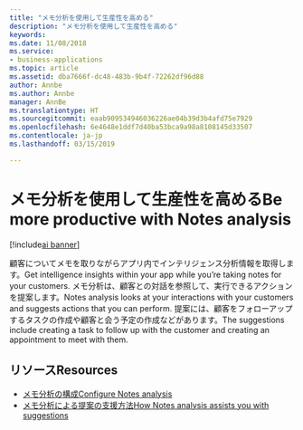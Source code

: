 ```yaml
---
title: "メモ分析を使用して生産性を高める"
description: "メモ分析を使用して生産性を高める"
keywords: 
ms.date: 11/08/2018
ms.service:
- business-applications
ms.topic: article
ms.assetid: dba7666f-dc48-483b-9b4f-72262df96d88
author: Annbe
ms.author: Annbe
manager: AnnBe
ms.translationtype: HT
ms.sourcegitcommit: eaab909534946036226ae04b39d3b4afd75e7929
ms.openlocfilehash: 6e4648e1ddf7d40ba53bca9a98a8108145d33507
ms.contentlocale: ja-jp
ms.lasthandoff: 03/15/2019

---
```


# <a name="be-more-productive-with-notes-analysis"></a><span data-ttu-id="cf519-103">メモ分析を使用して生産性を高める</span><span class="sxs-lookup"><span data-stu-id="cf519-103">Be more productive with Notes analysis</span></span>

[!include[ai banner](../includes/ai.md)] 

<span data-ttu-id="cf519-104">顧客についてメモを取りながらアプリ内でインテリジェンス分析情報を取得します。</span><span class="sxs-lookup"><span data-stu-id="cf519-104">Get intelligence insights within your app while you’re taking notes for your customers.</span></span> <span data-ttu-id="cf519-105">メモ分析は、顧客との対話を参照して、実行できるアクションを提案します。</span><span class="sxs-lookup"><span data-stu-id="cf519-105">Notes analysis looks at your interactions with your customers and suggests actions that you can perform.</span></span> <span data-ttu-id="cf519-106">提案には、顧客をフォローアップするタスクの作成や顧客と会う予定の作成などがあります。</span><span class="sxs-lookup"><span data-stu-id="cf519-106">The suggestions include creating a task to follow up with the customer and creating an appointment to meet with them.</span></span>

## <a name="resources"></a><span data-ttu-id="cf519-107">リソース</span><span class="sxs-lookup"><span data-stu-id="cf519-107">Resources</span></span>

- [<span data-ttu-id="cf519-108">メモ分析の構成</span><span class="sxs-lookup"><span data-stu-id="cf519-108">Configure Notes analysis</span></span>](https://docs.microsoft.com/dynamics365/ai/sales/configure-enable-dynamics-365-ai-sales#configure-notes-analysis)
- [<span data-ttu-id="cf519-109">メモ分析による提案の支援方法</span><span class="sxs-lookup"><span data-stu-id="cf519-109">How Notes analysis assists you with suggestions</span></span>](https://docs.microsoft.com/dynamics365/ai/sales/notes-analysis)

